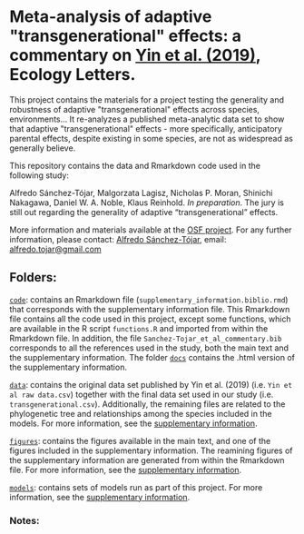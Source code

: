 # Meta-analysis of adaptive "transgenerational" effects: a commentary on [Yin et al. (2019)](https://onlinelibrary.wiley.com/doi/full/10.1111/ele.13373), Ecology Letters.

This project contains the materials for a project testing the generality and robustness of adaptive "transgenerational" effects across species, environments... It re-analyzes a published meta-analytic data set to show that adaptive "transgenerational" effects - more specifically, anticipatory parental effects, despite existing in some species, are not as widespread as generally believe.

This repository contains the data and Rmarkdown code used in the following study:

Alfredo Sánchez-Tójar, Malgorzata Lagisz, Nicholas P. Moran, Shinichi Nakagawa, Daniel W. A. Noble, Klaus Reinhold. *In preparation*. The jury is still out regarding the generality of adaptive “transgenerational” effects.

More information and materials available at the [OSF project](https://osf.io/srjgp/). For any further information, please contact: [Alfredo Sánchez-Tójar](https://scholar.google.co.uk/citations?hl=en&user=Sh-Rjq8AAAAJ&view_op=list_works&sortby=pubdate), email: alfredo.tojar@gmail.com

## Folders:

[`code`](https://github.com/ASanchez-Tojar/meta-analysis_transgenerational_effects_commentary/tree/master/code): contains an Rmarkdown file (`supplementary_information.biblio.rmd`) that corresponds with the supplementary information file. This Rmarkdown file contains all the code used in this project, except some functions, which are available in the R script `functions.R` and imported from within the Rmarkdown file. In addition, the file `Sanchez-Tojar_et_al_commentary.bib` corresponds to all the references used in the study, both the main text and the supplementary information. The folder [`docs`](https://github.com/ASanchez-Tojar/meta-analysis_transgenerational_effects_commentary/tree/master/code/docs) contains the .html version of the supplementary information.

[`data`](https://github.com/ASanchez-Tojar/meta-analysis_transgenerational_effects_commentary/tree/master/data): contains the original data set published by Yin et al. (2019) (i.e. `Yin et al raw data.csv`) together with the final data set used in our study (i.e. `transgenerational.csv`). Additionally, the remaining files are related to the phylogenetic tree and relationships among the species included in the models. For more information, see the [supplementary information](https://github.com/ASanchez-Tojar/meta-analysis_transgenerational_effects_commentary/tree/master/code/docs).

[`figures`](https://github.com/ASanchez-Tojar/meta-analysis_transgenerational_effects_commentary/tree/master/figures): contains the figures available in the main text, and one of the figures included in the supplementary information. The reamining figures of the supplementary information are generated from within the Rmarkdown file. For more information, see the [supplementary information](https://github.com/ASanchez-Tojar/meta-analysis_transgenerational_effects_commentary/tree/master/code/docs).

[`models`](https://github.com/ASanchez-Tojar/meta-analysis_transgenerational_effects_commentary/tree/master/models): contains sets of models run as part of this project. For more information, see the [supplementary information](https://github.com/ASanchez-Tojar/meta-analysis_transgenerational_effects_commentary/tree/master/code/docs).

### Notes:
